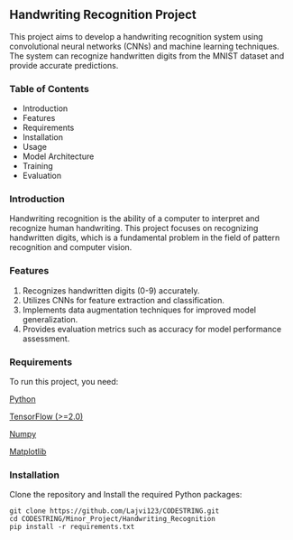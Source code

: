## Handwriting Recognition Project 
This project aims to develop a handwriting recognition system using convolutional neural networks (CNNs) and machine learning techniques. The system can recognize handwritten digits from the MNIST dataset and provide accurate predictions.

### Table of Contents 
* Introduction
* Features
* Requirements
* Installation
* Usage
* Model Architecture
* Training
* Evaluation

### Introduction
Handwriting recognition is the ability of a computer to interpret and recognize human handwriting. This project focuses on recognizing handwritten digits, which is a fundamental problem in the field of pattern recognition and computer vision.

### Features
1. Recognizes handwritten digits (0-9) accurately.
2. Utilizes CNNs for feature extraction and classification.
3. Implements data augmentation techniques for improved model generalization.
4. Provides evaluation metrics such as accuracy for model performance assessment.

### Requirements
To run this project, you need:

[Python](https://www.python.org/downloads/)

[TensorFlow (>=2.0)](https://pypi.org/project/tensorflow/)

[Numpy](https://numpy.org/install/)

[Matplotlib](https://matplotlib.org/)

### Installation
Clone the repository and Install the required Python packages:
```
git clone https://github.com/Lajvi123/CODESTRING.git
cd CODESTRING/Minor_Project/Handwriting_Recognition
pip install -r requirements.txt
```
